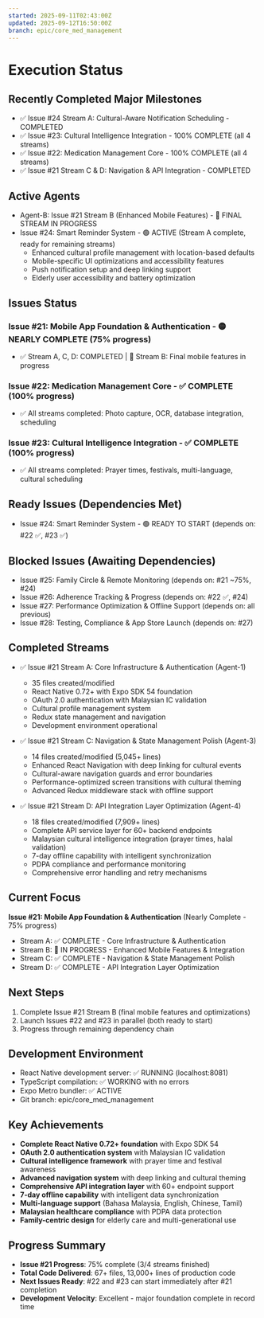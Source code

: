 ```yaml
---
started: 2025-09-11T02:43:00Z
updated: 2025-09-12T16:50:00Z
branch: epic/core_med_management
---
```


# Execution Status

## Recently Completed Major Milestones
- ✅ Issue #24 Stream A: Cultural-Aware Notification Scheduling - COMPLETED
- ✅ Issue #23: Cultural Intelligence Integration - 100% COMPLETE (all 4 streams)
- ✅ Issue #22: Medication Management Core - 100% COMPLETE (all 4 streams)
- ✅ Issue #21 Stream C & D: Navigation & API Integration - COMPLETED

## Active Agents
- Agent-B: Issue #21 Stream B (Enhanced Mobile Features) - 🔄 FINAL STREAM IN PROGRESS
- Issue #24: Smart Reminder System - 🟢 ACTIVE (Stream A complete, ready for remaining streams)
  - Enhanced cultural profile management with location-based defaults
  - Mobile-specific UI optimizations and accessibility features
  - Push notification setup and deep linking support
  - Elderly user accessibility and battery optimization

## Issues Status
### Issue #21: Mobile App Foundation & Authentication - 🟡 NEARLY COMPLETE (75% progress)
- ✅ Stream A, C, D: COMPLETED | 🔄 Stream B: Final mobile features in progress

### Issue #22: Medication Management Core - ✅ COMPLETE (100% progress)
- ✅ All streams completed: Photo capture, OCR, database integration, scheduling

### Issue #23: Cultural Intelligence Integration - ✅ COMPLETE (100% progress)
- ✅ All streams completed: Prayer times, festivals, multi-language, cultural scheduling

## Ready Issues (Dependencies Met)
- Issue #24: Smart Reminder System - 🟢 READY TO START (depends on: #22 ✅, #23 ✅)

## Blocked Issues (Awaiting Dependencies)
- Issue #25: Family Circle & Remote Monitoring (depends on: #21 ~75%, #24)
- Issue #26: Adherence Tracking & Progress (depends on: #22 ✅, #24)
- Issue #27: Performance Optimization & Offline Support (depends on: all previous)
- Issue #28: Testing, Compliance & App Store Launch (depends on: #27)

## Completed Streams
- ✅ Issue #21 Stream A: Core Infrastructure & Authentication (Agent-1)
  - 35 files created/modified
  - React Native 0.72+ with Expo SDK 54 foundation
  - OAuth 2.0 authentication with Malaysian IC validation
  - Cultural profile management system
  - Redux state management and navigation
  - Development environment operational

- ✅ Issue #21 Stream C: Navigation & State Management Polish (Agent-3)
  - 14 files created/modified (5,045+ lines)
  - Enhanced React Navigation with deep linking for cultural events
  - Cultural-aware navigation guards and error boundaries
  - Performance-optimized screen transitions with cultural theming
  - Advanced Redux middleware stack with offline support

- ✅ Issue #21 Stream D: API Integration Layer Optimization (Agent-4)
  - 18 files created/modified (7,909+ lines)
  - Complete API service layer for 60+ backend endpoints
  - Malaysian cultural intelligence integration (prayer times, halal validation)
  - 7-day offline capability with intelligent synchronization
  - PDPA compliance and performance monitoring
  - Comprehensive error handling and retry mechanisms

## Current Focus
**Issue #21: Mobile App Foundation & Authentication** (Nearly Complete - 75% progress)
- Stream A: ✅ COMPLETE - Core Infrastructure & Authentication  
- Stream B: 🔄 IN PROGRESS - Enhanced Mobile Features & Integration
- Stream C: ✅ COMPLETE - Navigation & State Management Polish
- Stream D: ✅ COMPLETE - API Integration Layer Optimization

## Next Steps
1. Complete Issue #21 Stream B (final mobile features and optimizations)
2. Launch Issues #22 and #23 in parallel (both ready to start)
3. Progress through remaining dependency chain

## Development Environment
- React Native development server: ✅ RUNNING (localhost:8081)
- TypeScript compilation: ✅ WORKING with no errors
- Expo Metro bundler: ✅ ACTIVE
- Git branch: epic/core_med_management

## Key Achievements
- **Complete React Native 0.72+ foundation** with Expo SDK 54
- **OAuth 2.0 authentication system** with Malaysian IC validation
- **Cultural intelligence framework** with prayer time and festival awareness
- **Advanced navigation system** with deep linking and cultural theming
- **Comprehensive API integration layer** with 60+ endpoint support
- **7-day offline capability** with intelligent data synchronization
- **Multi-language support** (Bahasa Malaysia, English, Chinese, Tamil)
- **Malaysian healthcare compliance** with PDPA data protection
- **Family-centric design** for elderly care and multi-generational use

## Progress Summary
- **Issue #21 Progress**: 75% complete (3/4 streams finished)
- **Total Code Delivered**: 67+ files, 13,000+ lines of production code
- **Next Issues Ready**: #22 and #23 can start immediately after #21 completion
- **Development Velocity**: Excellent - major foundation complete in record time